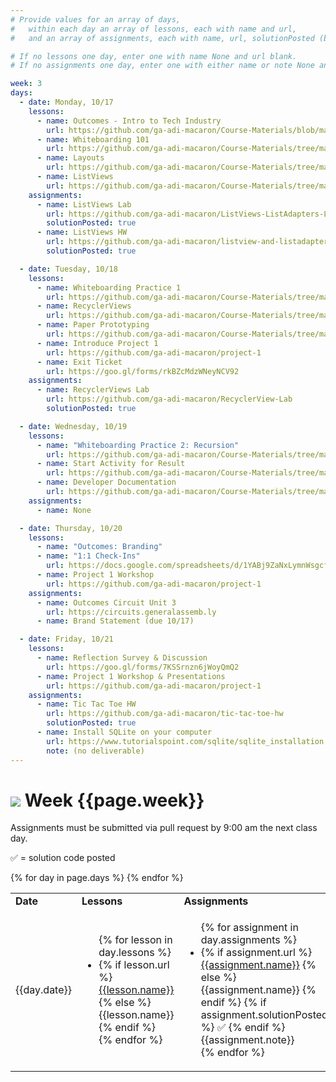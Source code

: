 ```yaml
---
# Provide values for an array of days,
#   within each day an array of lessons, each with name and url,
#   and an array of assignments, each with name, url, solutionPosted (boolean) and note.

# If no lessons one day, enter one with name None and url blank.
# If no assignments one day, enter one with either name or note None and url blank.

week: 3
days:
  - date: Monday, 10/17
    lessons:
      - name: Outcomes - Intro to Tech Industry
        url: https://github.com/ga-adi-macaron/Course-Materials/blob/master/lessons/outcomes/intro-to-tech-industry/
      - name: Whiteboarding 101
        url: https://github.com/ga-adi-macaron/Course-Materials/tree/master/lessons/computer-science-and-interview-prep/whiteboarding-lesson
      - name: Layouts
        url: https://github.com/ga-adi-macaron/Course-Materials/tree/master/lessons/user-interface/layouts-lesson
      - name: ListViews
        url: https://github.com/ga-adi-macaron/Course-Materials/tree/master/lessons/user-interface/listviews-list-adapters-lesson
    assignments:
      - name: ListViews Lab
        url: https://github.com/ga-adi-macaron/ListViews-ListAdapters-Lab
        solutionPosted: true
      - name: ListViews HW
        url: https://github.com/ga-adi-macaron/listview-and-listadapter-hw
        solutionPosted: true

  - date: Tuesday, 10/18
    lessons:
      - name: Whiteboarding Practice 1
        url: https://github.com/ga-adi-macaron/Course-Materials/tree/master/lessons/computer-science-and-interview-prep/whiteboarding-practice-1
      - name: RecyclerViews
        url: https://github.com/ga-adi-macaron/Course-Materials/tree/master/lessons/user-interface/recyclerview-lesson
      - name: Paper Prototyping
        url: https://github.com/ga-adi-macaron/Course-Materials/tree/master/lessons/product-development/paper-prototyping
      - name: Introduce Project 1
        url: https://github.com/ga-adi-macaron/project-1
      - name: Exit Ticket
        url: https://goo.gl/forms/rkBZcMdzWNeyNCV92
    assignments:
      - name: RecyclerViews Lab
        url: https://github.com/ga-adi-macaron/RecyclerView-Lab
        solutionPosted: true

  - date: Wednesday, 10/19
    lessons:
      - name: "Whiteboarding Practice 2: Recursion"
        url: https://github.com/ga-adi-macaron/Course-Materials/tree/master/lessons/computer-science-and-interview-prep/whiteboarding-practice-2-recursion
      - name: Start Activity for Result
        url: https://github.com/ga-adi-macaron/Course-Materials/tree/master/lessons/activities-and-fragments/activities-and-intents-lesson#demo-passing-data-back-in-the-result-20-mins
      - name: Developer Documentation
        url: https://github.com/ga-adi-macaron/Course-Materials/tree/master/lessons/workflow-and-dev-tools/developer-documentation-lesson
    assignments:
      - name: None

  - date: Thursday, 10/20
    lessons:
      - name: "Outcomes: Branding"
      - name: "1:1 Check-Ins"
        url: https://docs.google.com/spreadsheets/d/1YABj9ZaNxLymnWsgcf2Qew3sGzPqNb0grlpg-DECS-8/edit?usp=sharing
      - name: Project 1 Workshop
        url: https://github.com/ga-adi-macaron/project-1
    assignments:
      - name: Outcomes Circuit Unit 3
        url: https://circuits.generalassemb.ly
      - name: Brand Statement (due 10/17)

  - date: Friday, 10/21
    lessons:
      - name: Reflection Survey & Discussion
        url: https://goo.gl/forms/7KSSrnzn6jWoyQmQ2
      - name: Project 1 Workshop & Presentations
        url: https://github.com/ga-adi-macaron/project-1
    assignments:
      - name: Tic Tac Toe HW
        url: https://github.com/ga-adi-macaron/tic-tac-toe-hw
        solutionPosted: true
      - name: Install SQLite on your computer
        url: https://www.tutorialspoint.com/sqlite/sqlite_installation.htm
        note: (no deliverable)
---
```


# ![](https://ga-dash.s3.amazonaws.com/production/assets/logo-9f88ae6c9c3871690e33280fcf557f33.png) Week {{page.week}}

Assignments must be submitted via pull request by 9:00 am the next class day.

&#x2705; = solution code posted

<table>
<tr><td><b>Date</b></td><td><b>Lessons</b></td><td><b>Assignments</b></td></tr>
{% for day in page.days %}
  <tr>
    <td>
      {{day.date}}
    </td>
    <td>
      <ul>
        {% for lesson in day.lessons %}
          <li>
            {% if lesson.url %}
              <a href="{{lesson.url}}">{{lesson.name}}</a>
            {% else %}
              {{lesson.name}}
            {% endif %}
          </li>
        {% endfor %}
      </ul>
    </td>
    <td>
      <ul>
        {% for assignment in day.assignments %}
          <li>
            {% if assignment.url %}
              <a href="{{assignment.url}}">{{assignment.name}}</a>
            {% else %}
              {{assignment.name}}
            {% endif %}
            {% if assignment.solutionPosted %}
              &#x2705;
            {% endif %}
            {{assignment.note}}
          </li>
        {% endfor %}
      </ul>
    </td>
  </tr>
{% endfor %}
</table>
